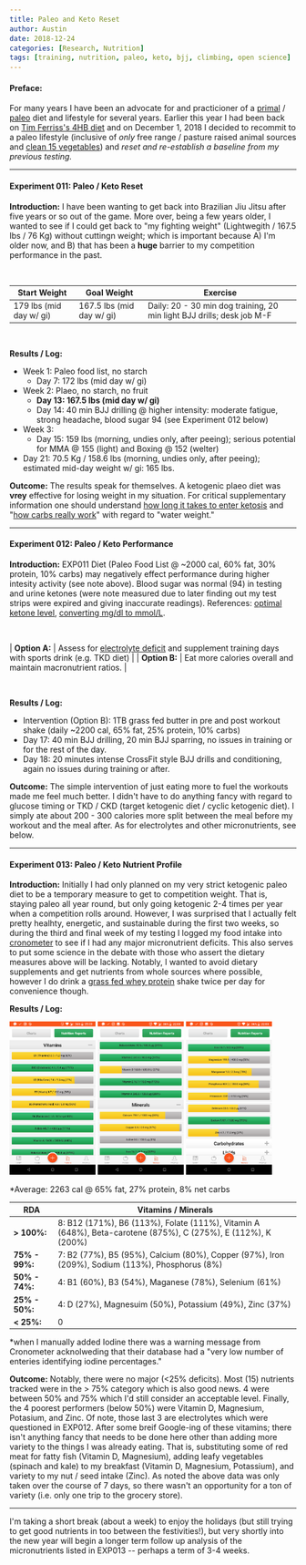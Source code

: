 ```yaml
---
title: Paleo and Keto Reset
author: Austin
date: 2018-12-24
categories: [Research, Nutrition]
tags: [training, nutrition, paleo, keto, bjj, climbing, open science]
---
```


#### Preface:

For many years I have been an advocate for and practicioner of a [primal](https://www.marksdailyapple.com/wp-content/uploads/2013/09/What-to-Eat2.gif) / [paleo](http://www.fitnessinfographics.com/images/03_paleo.jpg) diet  and lifestyle  for several years.  Earlier this year I had been back on [Tim Ferriss's 4HB diet](https://www.amazon.com/Hour-Body-Uncommon-Incredible-Superhuman/dp/030746363X/ref=asc_df_030746363X/?tag=hyprod-20&linkCode=df0&hvadid=312089933244&hvpos=1o1&hvnetw=g&hvrand=3909477738555800730&hvpone=&hvptwo=&hvqmt=&hvdev=c&hvdvcmdl=&hvlocint=&hvlocphy=1015332&hvtargid=pla-433873314845&psc=1) and on December 1, 2018 I decided to recommit to a paleo lifestyle (inclusive of *only* free range / pasture raised animal sources and [clean 15 vegetables](https://i.pinimg.com/originals/10/69/12/106912d74b590ce7b32297d7a446b3e0.jpg)) and *reset and re-establish a baseline from my previous testing.*

---

#### Experiment 011:  Paleo / Keto Reset

**Introduction:**  I have been wanting to get back into Brazilian Jiu Jitsu after five years or so out of the game.  More over, being a few years older, I wanted to see if I could get back to "my fighting weight" (Lightwegith / 167.5 lbs / 76 Kg) without cuttingn weight; which is important because A) I'm older now, and B) that has been a **huge** barrier to my competition performance in the past.

<br />

| Start Weight | Goal Weight | Exercise |
| ------------ | ----------- | -------- |
| 179 lbs (mid day w/ gi) | 167.5 lbs (mid day w/ gi) | Daily: 20 - 30 min dog training, 20 min light BJJ drills; desk job M-F |

<br />

**Results / Log:**

- Week 1:  Paleo food list, no starch 
  - Day 7: 172 lbs (mid day w/ gi)
- Week 2:  Plaeo, no starch, no fruit
  - **Day 13: 167.5 lbs (mid day w/ gi)**
  - Day 14:  40 min BJJ drilling @ higher intensity:  moderate fatigue, strong headache, blood sugar 94 (see Experiment 012 below)
- Week 3:
  - Day 15:  159 lbs (morning, undies only, after peeing); serious potential for MMA @ 155 (light) and Boxing @ 152 (welter)
- Day 21:  70.5 Kg / 158.6 lbs (morning, undies only, after peeing); estimated mid-day weight w/ gi: 165 lbs.

**Outcome:**  The results speak for themselves.  A ketogenic plaeo diet was **vrey** effective for losing weight in my situation.  For critical supplementary information one should understand [how long it takes to enter ketosis](https://www.kissmyketo.com/blogs/faq_keto-science-ketosis/how-long-does-it-take-to-get-into-ketosis) and "[how carbs really work](https://8fit.com/nutrition/glycogen-gluconeogenesis-and-water-weight/)" with regard to "water weight."

---

#### Experiment 012:  Paleo / Keto Performance

**Introduction:**  EXP011 Diet (Paleo Food List @ ~2000 cal, 60% fat, 30% protein, 10% carbs) may negatively effect performance during higher intesity activity (see note above).  Blood sugar was normal (94) in testing and urine ketones (were note measured due to later finding out my test strips were expired and giving inaccurate readings).  References:  [optimal ketone level](https://www.dietdoctor.com/lose-weight-by-achieving-optimal-ketosis), [converting mg/dl to mmol/L](http://www.ucdenver.edu/academics/colleges/medicalschool/centers/BarbaraDavis/Documents/book-understandingdiabetes/ud29.pdf).

<br />

| **Option A:** | Assess for [electrolyte deficit](https://robbwolf.com/2017/02/02/my-training-at-45/) and supplement training days with sports drink (e.g. TKD diet) |
| **Option B:** | Eat more calories overall and maintain macronutrient ratios. |

<br />

**Results / Log:**

- Intervention (Option B):  1TB grass fed butter in pre and post workout shake (daily ~2200 cal, 65% fat, 25% protein, 10% carbs)
- Day 17:  40 min BJJ drilling, 20 min BJJ sparring, no issues in training or for the rest of the day.  
- Day 18:  20 minutes intense CrossFit style BJJ drills and conditioning, again no issues during training or after.

**Outcome:**  The simple intervention of just eating more to fuel the workouts made me feel much better.  I didn't have to do anything fancy with regard to glucose timing or TKD / CKD (target ketogenic diet / cyclic ketogenic diet).  I simply ate about 200 - 300 calories more split between the meal before my workout and the meal after.  As for electrolytes and other micronutrients, see below.

---

#### Experiment 013:  Paleo / Keto Nutrient Profile

**Introduction:**  Initially I had only planned on my very strict ketogenic paleo diet to be a temporary measure to get to competition weight.  That is, staying paleo all year round, but only going ketogenic 2-4 times per year when a competition rolls around.  However, I was surprised that I actually felt pretty healhty, energetic, and sustainable during the first two weeks, so during the third and final week of my testing I logged my food intake into [cronometer](https://cronometer.com/) to see if I had any major micronutrient deficits.  This also serves to put some science in the debate with those who assert the dietary measures above will be lacking.  Notably, I wanted to avoid dietary supplements and get nutrients from whole sources where possible, however I do drink a [grass fed whey protein](https://www.amazon.com/100-Grass-Fed-Whey-Protein/dp/B00506DSTY/ref=sr_1_2_a_it?ie=UTF8&qid=1545664495&sr=8-2-spons&keywords=muscle%2Bfeast%2Bwhey%2Bprotein%2Bisolate&th=1) shake twice per day for convenience though.

**Results / Log:**

<a href="/images/bjj/vitamins_1a.png"><img src="/images/bjj/vitamins_1a.png" style="width: 30%; height: auto" /></a>
<a href="/images/bjj/vitamins_1b.png"><img src="/images/bjj/vitamins_1b.png" style="width: 30%; height: auto" /></a>
<a href="/images/bjj/vitamins_1c.png"><img src="/images/bjj/vitamins_1c.png" style="width: 30%; height: auto" /></a>

*Average:  2263 cal @ 65% fat, 27% protein, 8% net carbs

| RDA | Vitamins / Minerals |
| --- | ------------------- |
| **> 100%:** | 8: B12 (171%), B6 (113%), Folate (111%), Vitamin A (648%), Beta-carotene (875%), C (275%), E (112%), K (200%) |
| **75% - 99%:** | 7: B2 (77%), B5 (95%), Calcium (80%), Copper (97%), Iron (209%), Sodium (113%), Phosphorus (8%) |
| **50% - 74%:** | 4: B1 (60%), B3 (54%), Maganese (78%), Selenium (61%) |
| **25% - 50%:** | 4: D (27%), Magnesuim (50%), Potassium (49%), Zinc (37%) |
| **< 25%:** | 0 |

*when I manually added Iodine there was a warning message from Cronometer acknolweding that their database had a "very low number of enteries identifying iodine percentages."

**Outcome:**  Notably, there were no major (<25% deficits).  Most (15) nutrients tracked were in the > 75% category which is also good news.  4 were between 50% and 75% which I'd still consider an acceptable level.  Finally, the 4 poorest performers (below 50%) were Vitamin D, Magnesium, Potasium, and Zinc.  Of note, those last 3 are electrolytes which were questioned in EXP012.  After some breif Google-ing of these vitamins; there isn't anything fancy that needs to be done here other than adding more variety to the things I was already eating.  That is, substituting some of red meat for fatty fish (Vitamin D, Magnesium), adding leafy vegetables (spinach and kale) to my breakfast (Vitamin D, Magnesium, Potassium), and variety to my nut / seed intake (Zinc).  As noted the above data was only taken over the course of 7 days, so there wasn't an opportunity for a ton of variety (i.e. only one trip to the grocery store).

---

I'm taking a short break (about a week) to enjoy the holidays (but still trying to get good nutrients in too between the festivities!), but very shortly into the new year will begin a longer term follow up analysis of the micronutrients listed in EXP013 -- perhaps a term of 3-4 weeks.
